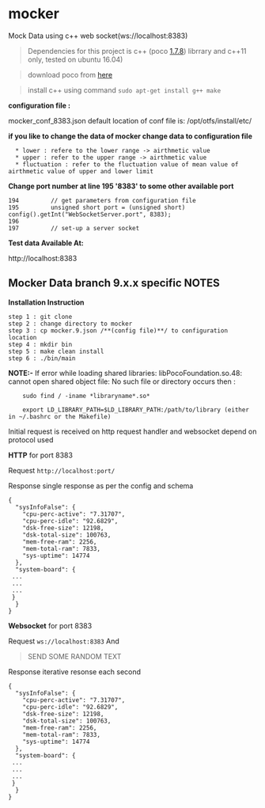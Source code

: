# mocker
  Mock Data using c++ web socket(ws://localhost:8383)
  
 > Dependencies for this project is c++ (poco [1.7.8](https://pocoproject.org/)) librrary and c++11 only, tested on ubuntu 16.04)
 
 > download poco from [here](https://pocoproject.org/releases/poco-1.7.8/poco-1.7.8.tar.gz)
 
 > install c++ using command `sudo apt-get install g++ make`


**configuration file :**

  mocker_conf_8383.json 
  default location of conf file is:  /opt/otfs/install/etc/
  

**if you like to change the data of mocker change data to configuration file**

```
  * lower : refere to the lower range -> airthmetic value
  * upper : refer to the upper range -> airthmetic value
  * fluctuation : refer to the fluctuation value of mean value of airthmetic value of upper and lower limit
```

**Change port number at line 195 '8383' to some other available port**

```
194			// get parameters from configuration file
195			unsigned short port = (unsigned short) config().getInt("WebSocketServer.port", 8383);
196
197			// set-up a server socket
```

**Test data Available At:**

  http://localhost:8383

**Mocker Data branch 9.x.x specific NOTES**
---------------

**Installation Instruction**
    
    step 1 : git clone
    step 2 : change directory to mocker
    step 3 : cp mocker.9.json /**(config file)**/ to configuration location
    step 4 : mkdir bin
    step 5 : make clean install
    step 6 : ./bin/main

**NOTE:-** 
If error while loading shared libraries: libPocoFoundation.so.48: cannot open shared object file: No such file or directory occurs then :
``` 
    sudo find / -iname *libraryname*.so*
    
    export LD_LIBRARY_PATH=$LD_LIBRARY_PATH:/path/to/library (either in ~/.bashrc or the Makefile)
```

Initial request is received on http request handler and websocket depend on protocol used

**HTTP** for port 8383

Request
```http://localhost:port/```

Response single response as per the config and schema
```
{
  "sysInfoFalse": {
    "cpu-perc-active": "7.31707",
    "cpu-perc-idle": "92.6829",
    "dsk-free-size": 12198,
    "dsk-total-size": 100763,
    "mem-free-ram": 2256,
    "mem-total-ram": 7833,
    "sys-uptime": 14774
  },
  "system-board": {
 ...
 ...
 ...
 }
  }
}
```

**Websocket** for port 8383

Request 
```ws://localhost:8383``` 
And 
    
>SEND SOME RANDOM TEXT

Response iterative resonse each second

```
{
  "sysInfoFalse": {
    "cpu-perc-active": "7.31707",
    "cpu-perc-idle": "92.6829",
    "dsk-free-size": 12198,
    "dsk-total-size": 100763,
    "mem-free-ram": 2256,
    "mem-total-ram": 7833,
    "sys-uptime": 14774
  },
  "system-board": {
 ...
 ...
 ...
 }
  }
}
```
